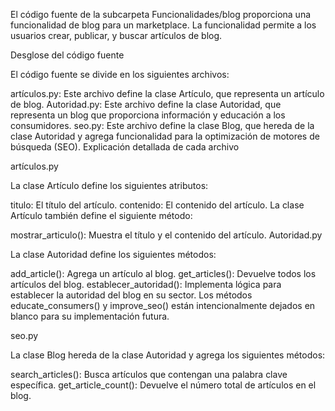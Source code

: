 El código fuente de la subcarpeta Funcionalidades/blog proporciona una funcionalidad de blog para un marketplace. La funcionalidad permite a los usuarios crear, publicar, y buscar artículos de blog.

Desglose del código fuente

El código fuente se divide en los siguientes archivos:

artículos.py: Este archivo define la clase Artículo, que representa un artículo de blog.
Autoridad.py: Este archivo define la clase Autoridad, que representa un blog que proporciona información y educación a los consumidores.
seo.py: Este archivo define la clase Blog, que hereda de la clase Autoridad y agrega funcionalidad para la optimización de motores de búsqueda (SEO).
Explicación detallada de cada archivo

artículos.py

La clase Artículo define los siguientes atributos:

titulo: El título del artículo.
contenido: El contenido del artículo.
La clase Artículo también define el siguiente método:

mostrar_articulo(): Muestra el título y el contenido del artículo.
Autoridad.py

La clase Autoridad define los siguientes métodos:

add_article(): Agrega un artículo al blog.
get_articles(): Devuelve todos los artículos del blog.
establecer_autoridad(): Implementa lógica para establecer la autoridad del blog en su sector.
Los métodos educate_consumers() y improve_seo() están intencionalmente dejados en blanco para su implementación futura.

seo.py

La clase Blog hereda de la clase Autoridad y agrega los siguientes métodos:

search_articles(): Busca artículos que contengan una palabra clave específica.
get_article_count(): Devuelve el número total de artículos en el blog.